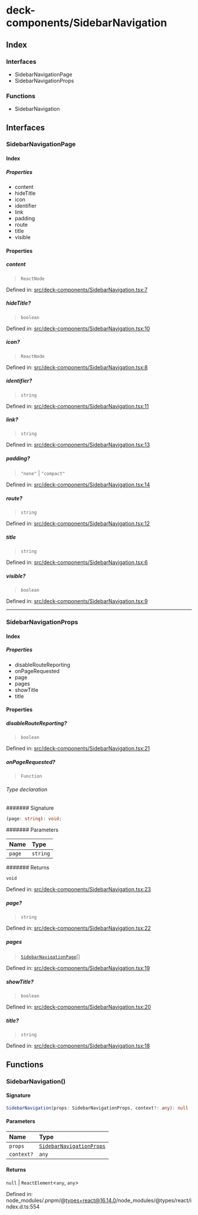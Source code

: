 # deck-components/SidebarNavigation

## Index

### Interfaces

- SidebarNavigationPage
- SidebarNavigationProps

### Functions

- SidebarNavigation

## Interfaces

### SidebarNavigationPage

#### Index

##### Properties

- content
- hideTitle
- icon
- identifier
- link
- padding
- route
- title
- visible

#### Properties

##### content

> `ReactNode`

Defined in:  [src/deck-components/SidebarNavigation.tsx:7](https://github.com/SteamDeckHomebrew/decky-frontend-lib/blob/-/src/deck-components/SidebarNavigation.tsx#L7)

##### hideTitle?

> `boolean`

Defined in:  [src/deck-components/SidebarNavigation.tsx:10](https://github.com/SteamDeckHomebrew/decky-frontend-lib/blob/-/src/deck-components/SidebarNavigation.tsx#L10)

##### icon?

> `ReactNode`

Defined in:  [src/deck-components/SidebarNavigation.tsx:8](https://github.com/SteamDeckHomebrew/decky-frontend-lib/blob/-/src/deck-components/SidebarNavigation.tsx#L8)

##### identifier?

> `string`

Defined in:  [src/deck-components/SidebarNavigation.tsx:11](https://github.com/SteamDeckHomebrew/decky-frontend-lib/blob/-/src/deck-components/SidebarNavigation.tsx#L11)

##### link?

> `string`

Defined in:  [src/deck-components/SidebarNavigation.tsx:13](https://github.com/SteamDeckHomebrew/decky-frontend-lib/blob/-/src/deck-components/SidebarNavigation.tsx#L13)

##### padding?

> `"none"` \| `"compact"`

Defined in:  [src/deck-components/SidebarNavigation.tsx:14](https://github.com/SteamDeckHomebrew/decky-frontend-lib/blob/-/src/deck-components/SidebarNavigation.tsx#L14)

##### route?

> `string`

Defined in:  [src/deck-components/SidebarNavigation.tsx:12](https://github.com/SteamDeckHomebrew/decky-frontend-lib/blob/-/src/deck-components/SidebarNavigation.tsx#L12)

##### title

> `string`

Defined in:  [src/deck-components/SidebarNavigation.tsx:6](https://github.com/SteamDeckHomebrew/decky-frontend-lib/blob/-/src/deck-components/SidebarNavigation.tsx#L6)

##### visible?

> `boolean`

Defined in:  [src/deck-components/SidebarNavigation.tsx:9](https://github.com/SteamDeckHomebrew/decky-frontend-lib/blob/-/src/deck-components/SidebarNavigation.tsx#L9)

---

### SidebarNavigationProps

#### Index

##### Properties

- disableRouteReporting
- onPageRequested
- page
- pages
- showTitle
- title

#### Properties

##### disableRouteReporting?

> `boolean`

Defined in:  [src/deck-components/SidebarNavigation.tsx:21](https://github.com/SteamDeckHomebrew/decky-frontend-lib/blob/-/src/deck-components/SidebarNavigation.tsx#L21)

##### onPageRequested?

> `Function`

###### Type declaration

####### Signature

```ts
(page: string): void;
```

####### Parameters

| Name | Type |
| :------ | :------ |
| `page` | `string` |

####### Returns

`void`

Defined in:  [src/deck-components/SidebarNavigation.tsx:23](https://github.com/SteamDeckHomebrew/decky-frontend-lib/blob/-/src/deck-components/SidebarNavigation.tsx#L23)

##### page?

> `string`

Defined in:  [src/deck-components/SidebarNavigation.tsx:22](https://github.com/SteamDeckHomebrew/decky-frontend-lib/blob/-/src/deck-components/SidebarNavigation.tsx#L22)

##### pages

> [`SidebarNavigationPage`](SidebarNavigation#sidebarnavigationpage)[]

Defined in:  [src/deck-components/SidebarNavigation.tsx:19](https://github.com/SteamDeckHomebrew/decky-frontend-lib/blob/-/src/deck-components/SidebarNavigation.tsx#L19)

##### showTitle?

> `boolean`

Defined in:  [src/deck-components/SidebarNavigation.tsx:20](https://github.com/SteamDeckHomebrew/decky-frontend-lib/blob/-/src/deck-components/SidebarNavigation.tsx#L20)

##### title?

> `string`

Defined in:  [src/deck-components/SidebarNavigation.tsx:18](https://github.com/SteamDeckHomebrew/decky-frontend-lib/blob/-/src/deck-components/SidebarNavigation.tsx#L18)

## Functions

### SidebarNavigation()

#### Signature

```ts
SidebarNavigation(props: SidebarNavigationProps, context?: any): null | ReactElement<any, any>;
```

#### Parameters

| Name | Type |
| :------ | :------ |
| `props` | [`SidebarNavigationProps`](SidebarNavigation#sidebarnavigationprops) |
| `context?` | `any` |

#### Returns

`null` \| `ReactElement`\<`any`, `any`\>

Defined in:  node\_modules/.pnpm/@types+react@16.14.0/node\_modules/@types/react/index.d.ts:554
